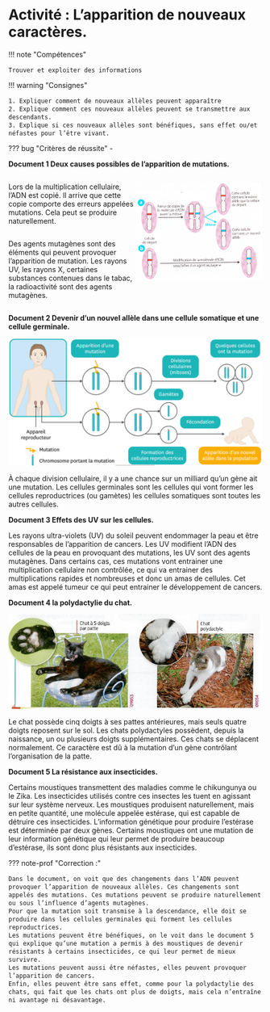# Activité : L’apparition de nouveaux caractères.

!!! note "Compétences"

    Trouver et exploiter des informations 

!!! warning "Consignes"

    1. Expliquer comment de nouveaux allèles peuvent apparaître
    2. Explique comment ces nouveaux allèles peuvent se transmettre aux descendants.
    3. Explique si ces nouveaux allèles sont bénéfiques, sans effet ou/et néfastes pour l’être vivant.
    
??? bug "Critères de réussite"
    - 



**Document 1 Deux causes possibles de l’apparition de mutations.**

<div markdown style="display:flex; flex-direction:row;">
<div markdown style="display:flex; flex: 1 1 0; flex-direction:column;">

Lors de la multiplication cellulaire, l’ADN est copié. Il arrive que cette copie comporte des erreurs appelées mutations. Cela peut se produire naturellement.

Des agents mutagènes sont des éléments qui peuvent provoquer l’apparition de mutation. Les rayons UV, les rayons X, certaines substances contenues dans le tabac, la radioactivité sont des agents mutagènes.

</div>
<div markdown style="display:flex; flex: 1 1 0; flex-direction:column;">

![](pictures/origineMutations.png)

</div>
</div>


**Document 2 Devenir d’un nouvel allèle dans une cellule somatique et une cellule germinale.**

![](pictures/devenirMutations.png)

À chaque division cellulaire, il y a une chance sur un milliard qu’un gène ait une mutation. Les cellules germinales sont les cellules qui vont former les cellules reproductrices (ou gamètes) les cellules somatiques sont toutes les autres cellules.

**Document 3 Effets des UV sur les cellules.**

Les rayons ultra-violets (UV) du soleil peuvent endommager la peau et être responsables de l’apparition de cancers. Les UV modifient l’ADN des cellules de la peau en provoquant des mutations, les UV sont des agents mutagènes. Dans certains cas, ces mutations vont entrainer une multiplication cellulaire non contrôlée, ce qui va entrainer des multiplications rapides et nombreuses et donc un amas de cellules. Cet amas est appelé tumeur ce qui peut entrainer le développement de cancers.

**Document 4 la polydactylie du chat.**

![](pictures/polydactylieChat.png)

Le chat possède cinq doigts à ses pattes antérieures, mais seuls quatre doigts reposent sur le sol. Les chats polydactyles possèdent, depuis la naissance, un ou plusieurs doigts supplémentaires. Ces chats se déplacent normalement.
Ce caractère est dû à la mutation d’un gène contrôlant l’organisation de la patte.

**Document 5 La résistance aux insecticides.**

Certains moustiques transmettent des maladies comme le chikungunya ou le Zika. Les insecticides utilisés contre ces insectes les tuent en agissant sur leur système nerveux.
Les moustiques produisent naturellement, mais en petite quantité, une molécule appelée estérase, qui est capable de détruire ces insecticides. L’information génétique pour produire l’estérase est déterminée par deux gènes. Certains moustiques ont une mutation de leur information génétique qui leur permet de produire beaucoup d’estérase, ils sont donc plus résistants aux insecticides.

??? note-prof "Correction :"

    Dans le document, on voit que des changements dans l’ADN peuvent provoquer l’apparition de nouveaux allèles. Ces changements sont appelés des mutations. Ces mutations peuvent se produire naturellement ou sous l’influence d’agents mutagènes.
    Pour que la mutation soit transmise à la descendance, elle doit se produire dans les cellules germinales qui forment les cellules reproductrices.
    Les mutations peuvent être bénéfiques, on le voit dans le document 5 qui explique qu’une mutation a permis à des moustiques de devenir résistants à certains insecticides, ce qui leur permet de mieux survivre.
    Les mutations peuvent aussi être néfastes, elles peuvent provoquer l’apparition de cancers.
    Enfin, elles peuvent être sans effet, comme pour la polydactylie des chats, qui fait que les chats ont plus de doigts, mais cela n’entraîne ni avantage ni désavantage.